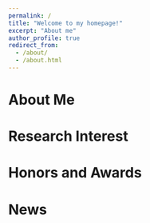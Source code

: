 ```yaml
---
permalink: /
title: "Welcome to my homepage!"
excerpt: "About me"
author_profile: true
redirect_from: 
  - /about/
  - /about.html
---
```

 
  
   

About Me
======
 
 
 
Research Interest
======



Honors and Awards
======


News
======

